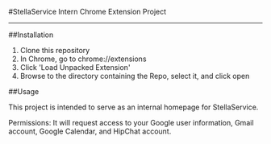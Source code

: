 #StellaService Intern Chrome Extension Project
***

##Installation
  1. Clone this repository
  2. In Chrome, go to chrome://extensions
  3. Click 'Load Unpacked Extension'
  4. Browse to the directory containing the Repo, select it, and click open

##Usage

This project is intended to serve as an internal homepage for StellaService.

Permissions: It will request access to your Google user information, Gmail account, Google Calendar, and HipChat account.
